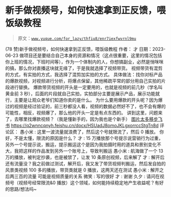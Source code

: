 # 新手做视频号，如何快速拿到正反馈，喂饭级教程

> 原文：[`www.yuque.com/for_lazy/thfiu8/enr7iexfwvrnl9mu`](https://www.yuque.com/for_lazy/thfiu8/enr7iexfwvrnl9mu)

<ne-h2 id="6cb5e713" data-lake-id="6cb5e713"><ne-heading-ext><ne-heading-anchor></ne-heading-anchor><ne-heading-fold></ne-heading-fold></ne-heading-ext><ne-heading-content><ne-text id="u538c9e68">(78 赞)新手做视频号，如何快速拿到正反馈，喂饭级教程</ne-text></ne-heading-content></ne-h2> <ne-p id="ucf6fa4ff" data-lake-id="ucf6fa4ff"><ne-text id="u3f84173f">作者： 才</ne-text></ne-p> <ne-p id="udffbf6b8" data-lake-id="udffbf6b8"><ne-text id="u1bb2bec5">日期：2023-06-23</ne-text></ne-p> <ne-p id="ud2d6d555" data-lake-id="ud2d6d555"><ne-text id="uceb5b453">做项目还是要结合自己本身的资源和情况（这点很重要，这里的情况包括你上班的情况，下班时间等），作为一个体制内的人，你想搞副业，必然是悄咪咪的搞，那么你对直播这块就无缘了，于是我就选择了视频带货。</ne-text></ne-p> <ne-p id="u0bcfbff0" data-lake-id="u0bcfbff0"><ne-text id="uac70dfe1">视频带货有混剪的方式，有实拍的方式，我选择了混剪加实拍的方式。</ne-text></ne-p> <ne-p id="u5afb97a9" data-lake-id="u5afb97a9"><ne-text id="u23f6d064">具体做法：找你对标产品的爆款视频，对视频进行分析，将爆点保留，其他稀疏平常的部分用自己实拍的片段进行替换。</ne-text></ne-p> <ne-p id="ucbc3a12f" data-lake-id="ucbc3a12f"><ne-text id="u7c5ed518">爆款带货视频的开头是一定要用的，也就是视频的前几秒（学名叫黄金前 3 秒），后面的片段就自己实拍，实拍部分主要是展示产品，展示功能就行，主要是让观众老爷们知道你卖的是什么。</ne-text></ne-p> <ne-p id="u7762e242" data-lake-id="u7762e242"><ne-text id="u85495321">为什么要用爆款的开头呢？因为爆过的视频是经过验证的，前三秒都没人看，视频的数据必然好不了，也不会有爆的可能性，相反，视频爆了，那么他的开头一定是有点东西的。</ne-text></ne-p> <ne-p id="u48a9d219" data-lake-id="u48a9d219"><ne-text id="u5aac9070">讲到这里，问题来了，去哪里找爆款视频？（我是懂新手的，因为我也是个新手）</ne-text></ne-p> <ne-p id="u6a4101e1" data-lake-id="u6a4101e1">[<ne-text id="u46d0b819">图片太多移步飞书</ne-text>](https://q2wnncqnyh.feishu.cn/docx/HSUadJ8omoJKLgxorrccStgTn8d)</ne-p> <ne-p id="ua6f00327" data-lake-id="ua6f00327"><ne-text id="u320bb1a0">https://q2wnncqnyh.feishu.cn/docx/HSUadJ8omoJKLgxorrccStgTn8d</ne-text></ne-p> <ne-hole id="u97e3e26f" data-lake-id="u97e3e26f"><ne-card data-card-name="hr" data-card-type="block" id="mWf1j" data-event-boundary="card"><ne-p id="u67ead8a6" data-lake-id="u67ead8a6"><ne-text id="u6ce5ffd9">评论区：</ne-text></ne-p> <ne-p id="ub9f4f462" data-lake-id="ub9f4f462"><ne-text id="u662beb24">愚小米 : 这里一波流量就浪费了，然后这个号就限流了，然后 0 播放。</ne-text> <ne-text id="u019ebe7c">你好，不是太懂，限流的原因是什么？</ne-text> <ne-text id="ud3244a9b">才 : 15 万播放那个号提示说营销行为过重，另外一个号提示说，搬运，提示搬运这个是因为我拍摄时用的道具和景别变化不大，我把这样的作品发到另外一个账号上，导致判搬运</ne-text> <ne-text id="u7f62f971">愚小米 : 航海做了一个 13 万的播放，被判定抄袭，也是被禁了，让发 10 条原创视频，后来解了</ne-text> <ne-text id="u0563eec8">才 : 解开后还有流量没？我之前做过测试，解开后，我又发了带货视频判搬运，然后发自拍的风景类视频 100 多的播放，带货类就是 0 播放，这两天还在测试</ne-text> <ne-text id="ub4ff8732">愚小米 : 解开之后两三百的流量 可能是视频质量的关系</ne-text> <ne-text id="u05b8b668">微笑 : 写的很好</ne-text> <ne-text id="udbf49d90">才 : 谢谢</ne-text> <ne-text id="u0e01f8c9">久夕 : 请问在视频号（视频号经常限流&0 播放）这个领域，如何能持续稳定地产生收益呢？有好的思路/想法吗~</ne-text></ne-p></ne-card></ne-hole>